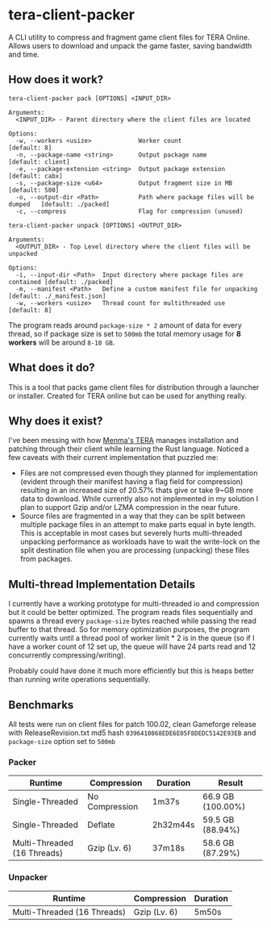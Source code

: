 # tera-client-packer

A CLI utility to compress and fragment game client files for TERA Online. Allows users to download and unpack the game faster, saving bandwidth and time.

## How does it work?

```
tera-client-packer pack [OPTIONS] <INPUT_DIR>

Arguments:
  <INPUT_DIR> - Parent directory where the client files are located

Options:
  -w, --workers <usize>             Worker count                              [default: 8]
  -n, --package-name <string>       Output package name                       [default: client]
  -e, --package-extension <string>  Output package extension                  [default: cabx]
  -s, --package-size <u64>          Output fragment size in MB                [default: 500]
  -o, --output-dir <Path>           Path where package files will be dumped   [default: ./packed]
  -c, --compress                    Flag for compression (unused)
```

```
tera-client-packer unpack [OPTIONS] <OUTPUT_DIR>

Arguments:
  <OUTPUT_DIR> - Top Level directory where the client files will be unpacked

Options:
  -i, --input-dir <Path>  Input directory where package files are contained [default: ./packed]
  -m, --manifest <Path>   Define a custom manifest file for unpacking       [default: ./_manifest.json]
  -w, --workers <usize>   Thread count for multithreaded use                [default: 8]
```

The program reads around `package-size * 2` amount of data for every thread, so if package size is set to `500mb` the total memory usage for **8 workers** will be around `8-10 GB`.

## What does it do?

This is a tool that packs game client files for distribution through a launcher or installer. Created for TERA online but can be used for anything really.

## Why does it exist?

I've been messing with how [Menma's TERA](https://discord.gg/mtdream) manages installation and patching through their client while learning the Rust language. Noticed a few caveats with their current implementation that puzzled me:

- Files are not compressed even though they planned for implementation (evident through their manifest having a flag field for compression) resulting in an increased size of 20.57% thats give or take 9~GB more data to download. While currently also not implemented in my solution I plan to support Gzip and/or LZMA compression in the near future.
- Source files are fragmented in a way that they can be split between multiple package files in an attempt to make parts equal in byte length. This is acceptable in most cases but severely hurts multi-threaded unpacking performance as workloads have to wait the write-lock on the split destination file when you are processing (unpacking) these files from packages.

## Multi-thread Implementation Details

I currently have a working prototype for multi-threaded io and compression but it could be better optimized. The program reads files sequentially and spawns a thread every `package-size` bytes reached while passing the read buffer to that thread. So for memory optimization purposes, the program currently waits until a thread pool of worker limit \* 2 is in the queue (so if I have a worker count of 12 set up, the queue will have 24 parts read and 12 concurrently compressing/writing).

Probably could have done it much more efficiently but this is heaps better than running write operations sequentially.

## Benchmarks

All tests were run on client files for patch 100.02, clean Gameforge release with ReleaseRevision.txt md5 hash `0396410868EDE6E05F8DEDC5142E93EB` and `package-size` option set to `500mb`

### Packer

| Runtime                     | Compression    | Duration | Result            |
| --------------------------- | -------------- | -------- | ----------------- |
| Single-Threaded             | No Compression | 1m37s    | 66.9 GB (100.00%) |
| Single-Threaded             | Deflate        | 2h32m44s | 59.5 GB (88.94%)  |
| Multi-Threaded (16 Threads) | Gzip (Lv. 6)   | 37m18s   | 58.6 GB (87.29%)  |

### Unpacker

| Runtime                     | Compression  | Duration |
| --------------------------- | ------------ | -------- |
| Multi-Threaded (16 Threads) | Gzip (Lv. 6) | 5m50s    |

